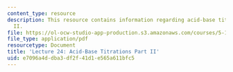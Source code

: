 ```yaml
---
content_type: resource
description: This resource contains information regarding acid-base titrations part
  II.
file: https://ol-ocw-studio-app-production.s3.amazonaws.com/courses/5-111sc-principles-of-chemical-science-fall-2014/e7096a4ddba3df2f41d1e565a611bfc5_MIT5_111F14_Lec24.pdf
file_type: application/pdf
resourcetype: Document
title: 'Lecture 24: Acid-Base Titrations Part II'
uid: e7096a4d-dba3-df2f-41d1-e565a611bfc5
---
```

